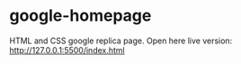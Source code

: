 # google-homepage
HTML and CSS google replica page. 
Open here live version: http://127.0.0.1:5500/index.html
